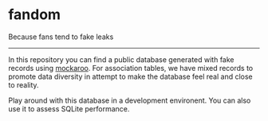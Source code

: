 # fandom

Because fans tend to fake leaks

---

In this repository you can find a public database generated with fake records using [mockaroo](https://www.mockaroo.com/). For association tables, we have mixed records to promote data diversity in attempt to make the database feel real and close to reality.

Play around with this database in a development environent. You can also use it to assess SQLite performance.